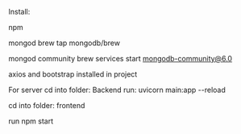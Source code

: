 Install:

npm

mongod
brew tap mongodb/brew

mongod community 
brew services start mongodb-community@6.0

axios and bootstrap installed in project

For server cd into folder: Backend
run: uvicorn main:app --reload

cd into folder: frontend

run npm start